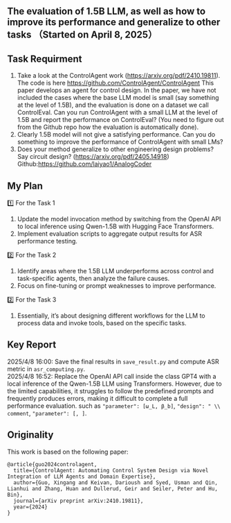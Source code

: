 ## The evaluation of 1.5B LLM, as well as how to improve its performance and generalize to other tasks （Started on April 8, 2025）

## Task Requirment
1. Take a look at the ControlAgent work (https://arxiv.org/pdf/2410.19811). The code is here https://github.com/ControlAgent/ControlAgent
This paper develops an agent for control design. In the paper, we have not included the cases where the base LLM model is small (say something at the level of 1.5B), and the evaluation is done on a dataset we call ControlEval. Can you run ControlAgent with a small LLM at the level of 1.5B and report the performance on ControlEval? (You need to figure out from the Github repo how the evaluation is automatically done).
2. Clearly 1.5B model will not give a satisfying performance. Can you do something to improve the performance of ControlAgent with small LMs?
3. Does your method generalize to other engineering design problems? Say circuit design? (https://arxiv.org/pdf/2405.14918) Github:https://github.com/laiyao1/AnalogCoder

## My Plan
1️⃣ For the Task 1 
1. Update the model invocation method by switching from the OpenAI API to local inference using Qwen-1.5B with Hugging Face Transformers.
2. Implement evaluation scripts to aggregate output results for ASR performance testing. 

2️⃣ For the Task 2
1. Identify areas where the 1.5B LLM underperforms across control and task-specific agents, then analyze the failure causes. 
2. Focus on fine-tuning or prompt weaknesses to improve performance.

2️⃣ For the Task 3 
1. Essentially, it’s about designing different workflows for the LLM to process data and invoke tools, based on the specific tasks.

## Key Report
2025/4/8 16:00: Save the final results in `save_result.py` and compute ASR metric in `asr_computing.py`. \
2025/4/8 16:52: Replace the OpenAI API call inside the class GPT4 with a local inference of the Qwen-1.5B LLM using Transformers. However, due to the limited capabilities, it struggles to follow the predefined prompts and frequently produces errors, making it difficult to complete a full performance evaluation. such as `"parameter": [ω_L, β_b]`, `"design": " \\ comment`, `"parameter": [, ]`.


## Originality

This work is based on the following paper:

```
@article{guo2024controlagent,
  title={ControlAgent: Automating Control System Design via Novel Integration of LLM Agents and Domain Expertise},
  author={Guo, Xingang and Keivan, Darioush and Syed, Usman and Qin, Lianhui and Zhang, Huan and Dullerud, Geir and Seiler, Peter and Hu, Bin},
  journal={arXiv preprint arXiv:2410.19811},
  year={2024}
}
```
